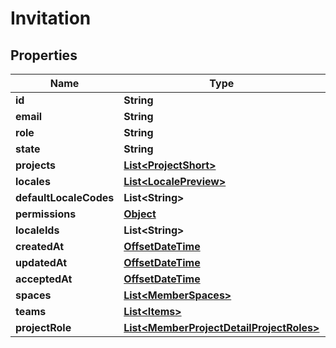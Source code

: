 

# Invitation

## Properties

Name | Type | Description | Notes
------------ | ------------- | ------------- | -------------
**id** | **String** |  |  [optional]
**email** | **String** |  |  [optional]
**role** | **String** |  |  [optional]
**state** | **String** |  |  [optional]
**projects** | [**List&lt;ProjectShort&gt;**](ProjectShort.md) |  |  [optional]
**locales** | [**List&lt;LocalePreview&gt;**](LocalePreview.md) |  |  [optional]
**defaultLocaleCodes** | **List&lt;String&gt;** |  |  [optional]
**permissions** | [**Object**](.md) |  |  [optional]
**localeIds** | **List&lt;String&gt;** |  |  [optional]
**createdAt** | [**OffsetDateTime**](OffsetDateTime.md) |  |  [optional]
**updatedAt** | [**OffsetDateTime**](OffsetDateTime.md) |  |  [optional]
**acceptedAt** | [**OffsetDateTime**](OffsetDateTime.md) |  |  [optional]
**spaces** | [**List&lt;MemberSpaces&gt;**](MemberSpaces.md) |  |  [optional]
**teams** | [**List&lt;Items&gt;**](Items.md) |  |  [optional]
**projectRole** | [**List&lt;MemberProjectDetailProjectRoles&gt;**](MemberProjectDetailProjectRoles.md) |  |  [optional]



